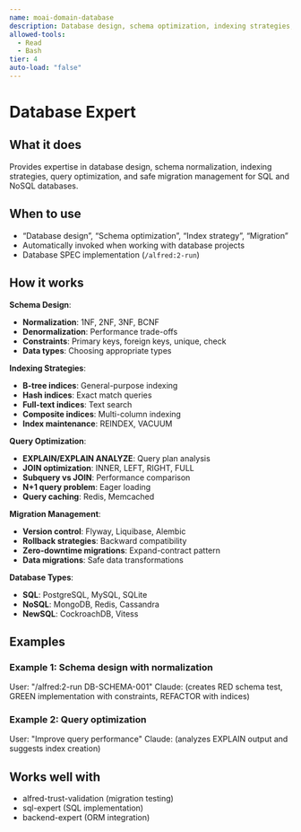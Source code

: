 ```yaml
---
name: moai-domain-database
description: Database design, schema optimization, indexing strategies, and migration management
allowed-tools:
  - Read
  - Bash
tier: 4
auto-load: "false"
---
```


# Database Expert

## What it does

Provides expertise in database design, schema normalization, indexing strategies, query optimization, and safe migration management for SQL and NoSQL databases.

## When to use

- “Database design”, “Schema optimization”, “Index strategy”, “Migration”
- Automatically invoked when working with database projects
- Database SPEC implementation (`/alfred:2-run`)

## How it works

**Schema Design**:
- **Normalization**: 1NF, 2NF, 3NF, BCNF
- **Denormalization**: Performance trade-offs
- **Constraints**: Primary keys, foreign keys, unique, check
- **Data types**: Choosing appropriate types

**Indexing Strategies**:
- **B-tree indices**: General-purpose indexing
- **Hash indices**: Exact match queries
- **Full-text indices**: Text search
- **Composite indices**: Multi-column indexing
- **Index maintenance**: REINDEX, VACUUM

**Query Optimization**:
- **EXPLAIN/EXPLAIN ANALYZE**: Query plan analysis
- **JOIN optimization**: INNER, LEFT, RIGHT, FULL
- **Subquery vs JOIN**: Performance comparison
- **N+1 query problem**: Eager loading
- **Query caching**: Redis, Memcached

**Migration Management**:
- **Version control**: Flyway, Liquibase, Alembic
- **Rollback strategies**: Backward compatibility
- **Zero-downtime migrations**: Expand-contract pattern
- **Data migrations**: Safe data transformations

**Database Types**:
- **SQL**: PostgreSQL, MySQL, SQLite
- **NoSQL**: MongoDB, Redis, Cassandra
- **NewSQL**: CockroachDB, Vitess

## Examples

### Example 1: Schema design with normalization
User: "/alfred:2-run DB-SCHEMA-001"
Claude: (creates RED schema test, GREEN implementation with constraints, REFACTOR with indices)

### Example 2: Query optimization
User: "Improve query performance"
Claude: (analyzes EXPLAIN output and suggests index creation)

## Works well with

- alfred-trust-validation (migration testing)
- sql-expert (SQL implementation)
- backend-expert (ORM integration)
